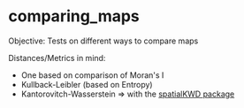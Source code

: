 # comparing_maps

Objective: Tests on different ways to compare maps

Distances/Metrics in mind:

- One based on comparison of Moran's I
- Kullback-Leibler (based on Entropy)
- Kantorovitch-Wasserstein => with the [spatialKWD package](https://github.com/eurostat/Spatial-KWD)
